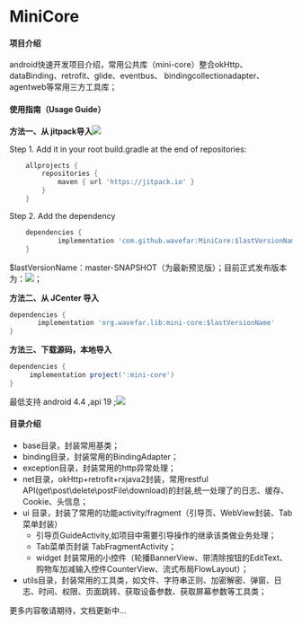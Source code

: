 # MiniCore
#### 项目介绍
android快速开发项目介绍，常用公共库（mini-core）整合okHttp、dataBinding、retrofit、glide、eventbus、
bindingcollectionadapter、agentweb等常用三方工具库；
#### 使用指南（Usage Guide）

**方法一、从 jitpack导入[![](https://jitpack.io/v/wavefar/MiniCore.svg)](https://jitpack.io/#wavefar/MiniCore)**

Step 1. Add it in your root build.gradle at the end of repositories:

```groovy
	allprojects {
		repositories {
			maven { url 'https://jitpack.io' }
		}
	}
```
Step 2. Add the dependency

```groovy
	dependencies {
	        implementation 'com.github.wavefar:MiniCore:$lastVersionName'
	}
```
$lastVersionName：master-SNAPSHOT（为最新预览版）；目前正式发布版本为：[![](https://jitpack.io/v/wavefar/MiniCore.svg)](https://jitpack.io/#wavefar/MiniCore)；

**方法二、从 JCenter 导入**

```groovy
dependencies {
	   implementation 'org.wavefar.lib:mini-core:$lastVersionName'
}
```
**方法三、下载源码，本地导入**

```groovy
dependencies {
     implementation project(':mini-core')
}
```
最低支持 android 4.4 ,api 19 ;[![](https://pub.idqqimg.com/wpa/images/group.png)](https://shang.qq.com/wpa/qunwpa?idkey=be89a6425c922840889d46d452821d68618be7a724ea5bb86ace57c86db0a007)

#### 目录介绍
- base目录，封装常用基类；
- binding目录，封装常用的BindingAdapter；
- exception目录，封装常用的http异常处理；
- net目录，okHttp+retrofit+rxjava2封装，常用restful API(get\post\delete\postFile\download)的封装,统一处理了的日志、缓存、Cookie、头信息；
- ui 目录，封装了常用的功能activity/fragment（引导页、WebView封装、Tab菜单封装）
   - 引导页GuideActivity,如项目中需要引导操作的继承该类做业务处理；
   - Tab菜单页封装 TabFragmentActivity；
   - widget 封装常用的小控件（轮播BannerView、带清除按钮的EditText、购物车加减输入控件CounterView、流式布局FlowLayout）；
- utils目录，封装常用的工具类，如文件、字符串正则、加密解密、弹窗、日志、时间、权限、页面跳转、获取设备参数、获取屏幕参数等工具类；

更多内容敬请期待，文档更新中...

